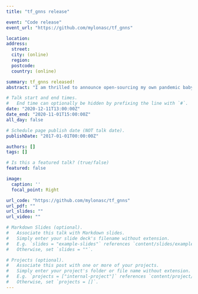 ```yaml
---
title: "tf_gnns release"

event: "Code release"
event_url: "https://github.com/mylonasc/tf_gnns"

location: 
address: 
  street: 
  city: (online)
  region: 
  postcode: 
  country: (online)

summary: tf_gnns released!
abstract: "I am thrilled to announce open-sourcing my own pandemic baby: a tensorflow/keras-based Graph Network library! It started in part as a learning exercise, and in part as a reaction to some design choices I didn't find comfortable in my (previously) favorite implementation from DeepMind (like the use of sonnet for easy network creation). Also it is performing well without having to resort to tf 1.x code."

# Talk start and end times.
#   End time can optionally be hidden by prefixing the line with `#`.
date: "2020-12-11T13:00:00Z"
date_end: "2020-11-01T15:00:00Z"
all_day: false

# Schedule page publish date (NOT talk date).
publishDate: "2017-01-01T00:00:00Z"

authors: []
tags: []

# Is this a featured talk? (true/false)
featured: false

image:
  caption: ''
  focal_point: Right

url_code: "https://github.com/mylonasc/tf_gnns"
url_pdf: ""
url_slides: ""
url_video: ""

# Markdown Slides (optional).
#   Associate this talk with Markdown slides.
#   Simply enter your slide deck's filename without extension.
#   E.g. `slides = "example-slides"` references `content/slides/example-slides.md`.
#   Otherwise, set `slides = ""`.

# Projects (optional).
#   Associate this post with one or more of your projects.
#   Simply enter your project's folder or file name without extension.
#   E.g. `projects = ["internal-project"]` references `content/project/deep-learning/index.md`.
#   Otherwise, set `projects = []`.
---
```

